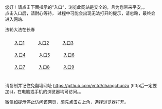 您好！请点击下面指示的“入口”，浏览此网站是安全的，且为您带来平安。。 <br/>
点击入口后，请耐心等待， 过程中可能会出现无法打开的提示，请忽略，最终会进入网站. </br>

法轮大法在长春<br/>
<div style="padding:10px"><a style="margin:20px" target="_blank" href="https://d14v7k0ni3w1en.cloudfront.net/2Qpsp?qxdco" id="ccLink1" rel="nofollow">入口1</a> <a target="_blank" style="margin:20px" href="https://d2osyjw8kvp1f5.cloudfront.net/2Qpsp?hpoehzr" id="ccLink2" rel="nofollow">入口2</a> <a style="margin:20px" target="_blank" href="https://d2cuwtkllc8wfj.cloudfront.net/2Qpsp?tfwqms" id="ccLink3" rel="nofollow">入口3</a></div>

<div style="padding:10px" ><a style="margin:20px" target="_blank" href="https://d14v7k0ni3w1en.cloudfront.net/2Qpsp?qxdco" id="ccLink4" rel="nofollow">入口4</a> <a style="margin:20px" href="https://d2osyjw8kvp1f5.cloudfront.net/2Qpsp?hpoehzr" target="_blank" id="ccLink5" rel="nofollow">入口5</a> <a style="margin:20px" href="https://d2cuwtkllc8wfj.cloudfront.net/2Qpsp?tfwqms" target="_blank" id="ccLink6" rel="nofollow">入口6</a></div>

<div style="padding:10px"><a style="margin:20px" target="_blank" href="https://d14v7k0ni3w1en.cloudfront.net/2Qpsp?qxdco" id="ccLink7" rel="nofollow">入口7</a> <a style="margin:20px" href="https://d2osyjw8kvp1f5.cloudfront.net/2Qpsp?hpoehzr" target="_blank" id="ccLink8" rel="nofollow">入口8</a> <a style="margin:20px" target="_blank" href="https://d2cuwtkllc8wfj.cloudfront.net/2Qpsp?tfwqms" id="ccLink9" rel="nofollow">入口9</a></div>

<br/>



请复制并记住免翻墙网址 https://github.com/yntd/changchunzx (http后一定要加s)，在电脑或手机的浏览器均可访问。。<br/>

微信如提示停止访问该网页，须先点击右上角，选择浏览器打开。

